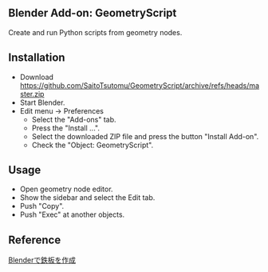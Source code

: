 ## Blender Add-on: GeometryScript

Create and run Python scripts from geometry nodes.

## Installation

- Download https://github.com/SaitoTsutomu/GeometryScript/archive/refs/heads/master.zip
- Start Blender.
- Edit menu -> Preferences
  - Select the "Add-ons" tab.
  - Press the "Install ...".
  - Select the downloaded ZIP file and press the button "Install Add-on".
  - Check the "Object: GeometryScript".

## Usage

- Open geometry node editor.
- Show the sidebar and select the Edit tab.
- Push "Copy".
- Push "Exec" at another objects.

## Reference

[Blenderで鉄板を作成](https://qiita.com/SaitoTsutomu/items/7c96f67cfb88cc39d9f3)
